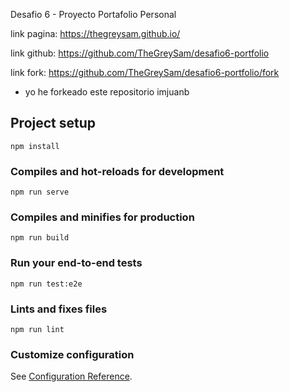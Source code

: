 Desafio 6 - Proyecto Portafolio Personal

link pagina: https://thegreysam.github.io/

link github: https://github.com/TheGreySam/desafio6-portfolio

link fork: https://github.com/TheGreySam/desafio6-portfolio/fork






- yo he forkeado este repositorio imjuanb





## Project setup
```
npm install
```

### Compiles and hot-reloads for development
```
npm run serve
```

### Compiles and minifies for production
```
npm run build
```

### Run your end-to-end tests
```
npm run test:e2e
```

### Lints and fixes files
```
npm run lint
```

### Customize configuration
See [Configuration Reference](https://cli.vuejs.org/config/).
